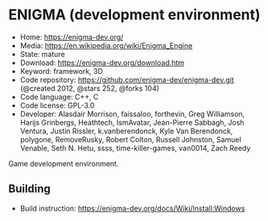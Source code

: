 # ENIGMA (development environment)

- Home: https://enigma-dev.org/
- Media: https://en.wikipedia.org/wiki/Enigma_Engine
- State: mature
- Download: https://enigma-dev.org/download.htm
- Keyword: framework, 3D
- Code repository: https://github.com/enigma-dev/enigma-dev.git (@created 2012, @stars 252, @forks 104)
- Code language: C++, C
- Code license: GPL-3.0
- Developer: Alasdair Morrison, faissaloo, forthevin, Greg Williamson, Harijs Grinbergs, Heathtech, IsmAvatar, Jean-Pierre Sabbagh, Josh Ventura, Justin Rissler, k.vanberendonck, Kyle Van Berendonck, polygone, RemoveRusky, Robert Colton, Russell Johnston, Samuel Venable, Seth N. Hetu, ssss, time-killer-games, van0014, Zach Reedy

Game development environment.

## Building

- Build instruction: https://enigma-dev.org/docs/Wiki/Install:Windows
